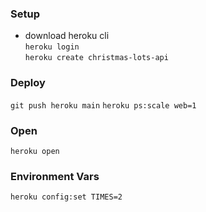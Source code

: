 ### Setup

- download heroku cli  
  `heroku login`  
  `heroku create christmas-lots-api`

### Deploy

`git push heroku main`
`heroku ps:scale web=1`

### Open

`heroku open`

### Environment Vars

`heroku config:set TIMES=2`
